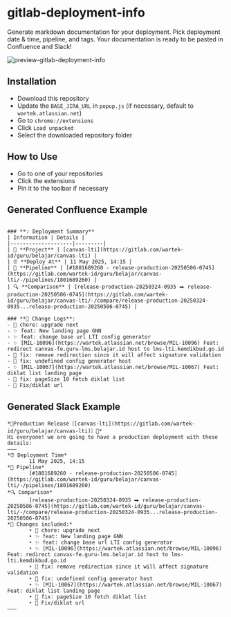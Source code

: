 # gitlab-deployment-info

Generate markdown documentation for your deployment. Pick deployment date & time, pipeline, and tags. Your documentation is ready to be pasted in Confluence and Slack!

![preview-gitlab-deployment-info](https://github.com/user-attachments/assets/1c8e030c-56f0-4f2a-b034-5f3b5df44ab2)

## Installation

- Download this repository
- Update the `BASE_JIRA_URL` in `popup.js` (if necessary, default to `wartek.atlassian.net`)
- Go to `chrome://extensions`
- Click `Load unpacked`
- Select the downloaded repository folder

## How to Use

- Go to one of your repositories
- Click the extensions
- Pin it to the toolbar if necessary

## Generated Confluence Example

```

### **💡 Deployment Summary**
| Information | Details |
|--------------------|---------|
| 🏡 **Project** | [canvas-lti](https://gitlab.com/wartek-id/guru/belajar/canvas-lti) |
| ⏰ **Deploy At** | 11 May 2025, 14:15 |
| 🔗 **Pipeline** | [#1801689260 - release-production-20250506-0745](https://gitlab.com/wartek-id/guru/belajar/canvas-lti/-/pipelines/1801689260) |
| 🔍 **Comparison** | [release-production-20250324-0935 ⮕ release-production-20250506-0745](https://gitlab.com/wartek-id/guru/belajar/canvas-lti/-/compare/release-production-20250324-0935...release-production-20250506-0745) |

### **📝 Change Logs**:
- 🔧 chore: upgrade next
- ✨ feat: New landing page GNN
- ✨ feat: change base url LTI config generator
- ✨ [MIL-10096](https://wartek.atlassian.net/browse/MIL-10096) Feat: redirect canvas-fe.guru-lms.belajar.id host to lms-lti.kemdikbud.go.id
- 🐞 fix: remove redirection since it will affect signature validation
- 🐞 fix: undefined config generator host
- ✨ [MIL-10067](https://wartek.atlassian.net/browse/MIL-10067) Feat: diklat list landing page
- 🐞 fix: pageSize 10 fetch diklat list
- 🐞 Fix/diklat url
```

## Generated Slack Example

```
*🚀Production Release〘[canvas-lti](https://gitlab.com/wartek-id/guru/belajar/canvas-lti)〙🚀*
Hi everyone! we are going to have a production deployment with these details:
―――
*⏰ Deployment Time*
       11 May 2025, 14:15
*🔗 Pipeline*
       [#1801689260 - release-production-20250506-0745](https://gitlab.com/wartek-id/guru/belajar/canvas-lti/-/pipelines/1801689260)
*🔍 Comparison*
       [release-production-20250324-0935 ⮕ release-production-20250506-0745](https://gitlab.com/wartek-id/guru/belajar/canvas-lti/-/compare/release-production-20250324-0935...release-production-20250506-0745)
*📝 Changes included:*
       ‣ 🔧 chore: upgrade next
       ‣ ✨ feat: New landing page GNN
       ‣ ✨ feat: change base url LTI config generator
       ‣ ✨ [MIL-10096](https://wartek.atlassian.net/browse/MIL-10096) Feat: redirect canvas-fe.guru-lms.belajar.id host to lms-lti.kemdikbud.go.id
       ‣ 🐞 fix: remove redirection since it will affect signature validation
       ‣ 🐞 fix: undefined config generator host
       ‣ ✨ [MIL-10067](https://wartek.atlassian.net/browse/MIL-10067) Feat: diklat list landing page
       ‣ 🐞 fix: pageSize 10 fetch diklat list
       ‣ 🐞 Fix/diklat url
―――
```
